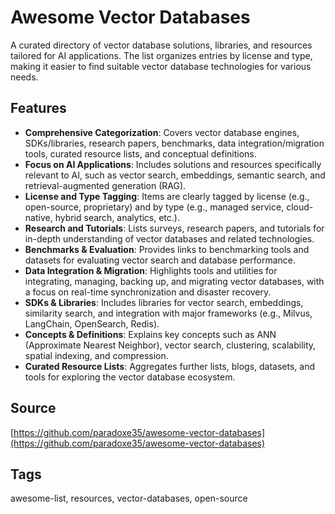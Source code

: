 # Awesome Vector Databases

A curated directory of vector database solutions, libraries, and resources tailored for AI applications. The list organizes entries by license and type, making it easier to find suitable vector database technologies for various needs.

## Features
- **Comprehensive Categorization**: Covers vector database engines, SDKs/libraries, research papers, benchmarks, data integration/migration tools, curated resource lists, and conceptual definitions.
- **Focus on AI Applications**: Includes solutions and resources specifically relevant to AI, such as vector search, embeddings, semantic search, and retrieval-augmented generation (RAG).
- **License and Type Tagging**: Items are clearly tagged by license (e.g., open-source, proprietary) and by type (e.g., managed service, cloud-native, hybrid search, analytics, etc.).
- **Research and Tutorials**: Lists surveys, research papers, and tutorials for in-depth understanding of vector databases and related technologies.
- **Benchmarks & Evaluation**: Provides links to benchmarking tools and datasets for evaluating vector search and database performance.
- **Data Integration & Migration**: Highlights tools and utilities for integrating, managing, backing up, and migrating vector databases, with a focus on real-time synchronization and disaster recovery.
- **SDKs & Libraries**: Includes libraries for vector search, embeddings, similarity search, and integration with major frameworks (e.g., Milvus, LangChain, OpenSearch, Redis).
- **Concepts & Definitions**: Explains key concepts such as ANN (Approximate Nearest Neighbor), vector search, clustering, scalability, spatial indexing, and compression.
- **Curated Resource Lists**: Aggregates further lists, blogs, datasets, and tools for exploring the vector database ecosystem.

## Source
[https://github.com/paradoxe35/awesome-vector-databases](https://github.com/paradoxe35/awesome-vector-databases)

## Tags
awesome-list, resources, vector-databases, open-source
